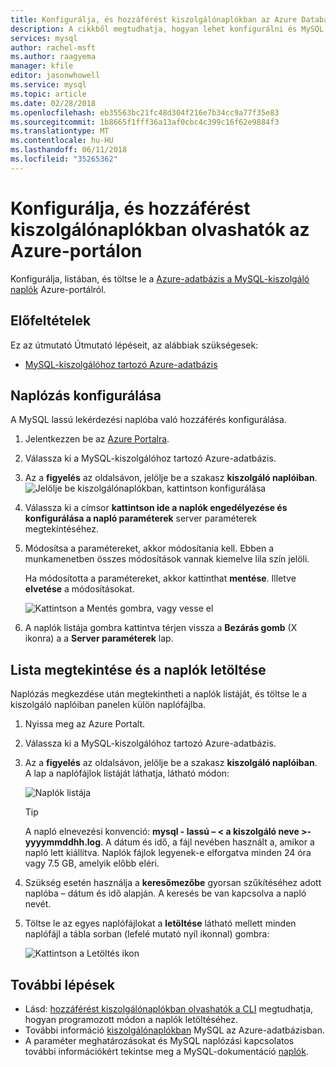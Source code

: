 ```yaml
---
title: Konfigurálja, és hozzáférést kiszolgálónaplókban az Azure Database MySQL az Azure portálon
description: A cikkből megtudhatja, hogyan lehet konfigurálni és MySQL az Azure portálról a kiszolgálói naplók az Azure-adatbázis hozzáférését.
services: mysql
author: rachel-msft
ms.author: raagyema
manager: kfile
editor: jasonwhowell
ms.service: mysql
ms.topic: article
ms.date: 02/28/2018
ms.openlocfilehash: eb35563bc21fc48d304f216e7b34cc9a77f35e83
ms.sourcegitcommit: 1b8665f1fff36a13af0cbc4c399c16f62e9884f3
ms.translationtype: MT
ms.contentlocale: hu-HU
ms.lasthandoff: 06/11/2018
ms.locfileid: "35265362"
---
```

# <a name="configure-and-access-server-logs-in-the-azure-portal"></a>Konfigurálja, és hozzáférést kiszolgálónaplókban olvashatók az Azure-portálon

Konfigurálja, listában, és töltse le a [Azure-adatbázis a MySQL-kiszolgáló naplók](concepts-server-logs.md) Azure-portálról.

## <a name="prerequisites"></a>Előfeltételek
Ez az útmutató Útmutató lépéseit, az alábbiak szükségesek:
- [MySQL-kiszolgálóhoz tartozó Azure-adatbázis](quickstart-create-mysql-server-database-using-azure-portal.md)

## <a name="configure-logging"></a>Naplózás konfigurálása
A MySQL lassú lekérdezési naplóba való hozzáférés konfigurálása. 

1. Jelentkezzen be az [Azure Portalra](http://portal.azure.com/).

2. Válassza ki a MySQL-kiszolgálóhoz tartozó Azure-adatbázis.

3. Az a **figyelés** az oldalsávon, jelölje be a szakasz **kiszolgáló naplóiban**. 
   ![Jelölje be kiszolgálónaplókban, kattintson konfigurálása](./media/howto-configure-server-logs-in-portal/1-select-server-logs-configure.png)

4. Válassza ki a címsor **kattintson ide a naplók engedélyezése és konfigurálása a napló paraméterek** server paraméterek megtekintéséhez.

5. Módosítsa a paramétereket, akkor módosítania kell. Ebben a munkamenetben összes módosítások vannak kiemelve lila szín jelöli. 

   Ha módosította a paramétereket, akkor kattinthat **mentése**. Illetve **elvetése** a módosításokat.

   ![Kattintson a Mentés gombra, vagy vesse el](./media/howto-configure-server-logs-in-portal/3-save-discard.png)

6. A naplók listája gombra kattintva térjen vissza a **Bezárás gomb** (X ikonra) a a **Server paraméterek** lap.

## <a name="view-list-and-download-logs"></a>Lista megtekintése és a naplók letöltése
Naplózás megkezdése után megtekintheti a naplók listáját, és töltse le a kiszolgáló naplóiban panelen külön naplófájlba. 

1. Nyissa meg az Azure Portalt.

2. Válassza ki a MySQL-kiszolgálóhoz tartozó Azure-adatbázis.

3. Az a **figyelés** az oldalsávon, jelölje be a szakasz **kiszolgáló naplóiban**. A lap a naplófájlok listáját láthatja, látható módon:

   ![Naplók listája](./media/howto-configure-server-logs-in-portal/4-server-logs-list.png)

   > [!TIP]
   > A napló elnevezési konvenció: **mysql - lassú – < a kiszolgáló neve >-yyyymmddhh.log**. A dátum és idő, a fájl nevében használt a, amikor a napló lett kiállítva. Naplók fájlok legyenek-e elforgatva minden 24 óra vagy 7.5 GB, amelyik előbb eléri.

4. Szükség esetén használja a **keresőmezőbe** gyorsan szűkítéséhez adott naplóba – dátum és idő alapján. A keresés be van kapcsolva a napló nevét.

5. Töltse le az egyes naplófájlokat a **letöltése** látható mellett minden naplófájl a tábla sorban (lefelé mutató nyíl ikonnal) gombra:

   ![Kattintson a Letöltés ikon](./media/howto-configure-server-logs-in-portal/5-download.png)


## <a name="next-steps"></a>További lépések
- Lásd: [hozzáférést kiszolgálónaplókban olvashatók a CLI](howto-configure-server-logs-in-cli.md) megtudhatja, hogyan programozott módon a naplók letöltéséhez.
- További információ [kiszolgálónaplókban](concepts-server-logs.md) MySQL az Azure-adatbázisban. 
- A paraméter meghatározásokat és MySQL naplózási kapcsolatos további információkért tekintse meg a MySQL-dokumentáció [naplók](https://dev.mysql.com/doc/refman/5.7/en/slow-query-log.html).

